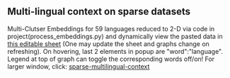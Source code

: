 ## Multi-lingual context on sparse datasets

Multi-Clutser Embeddings for 59 languages reduced to 2-D via code in project(process_embeddings.py) and dynamically view the pasted data in [this editable sheet](https://docs.google.com/spreadsheets/d/1ndNXEMrekWBqraIInvAXW27RIXtkdlXiWoW7IhM_QaM/edit#gid=0) 
(One may update the sheet and graphs change on refreshing). On hovering, last 2 elements in popup are "word":"language". Legend at top of graph can toggle the corresponding words off/on!
For larger window, click: [sparse-multilingual-context](http://vishalanand.net/sparse-multilingual-context)
